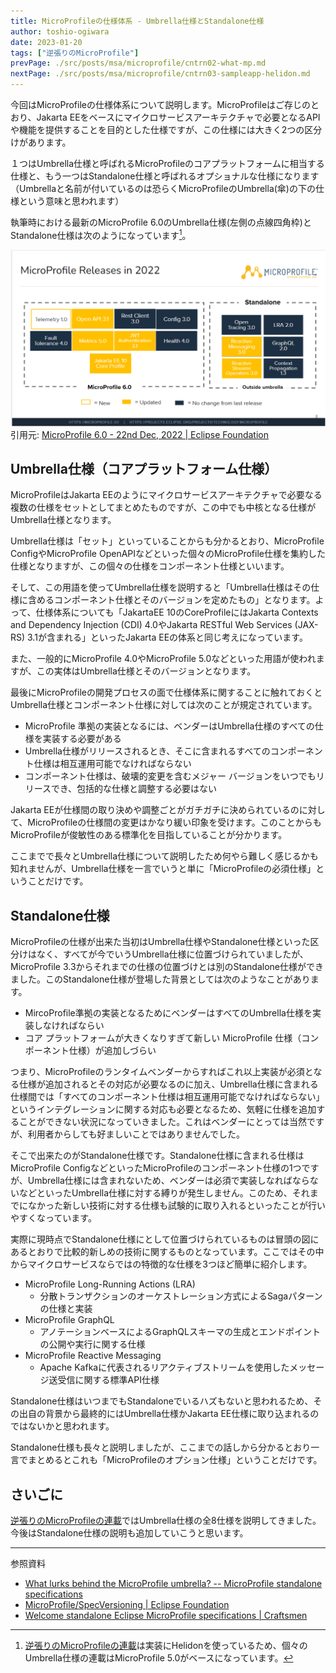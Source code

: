 ```yaml
---
title: MicroProfileの仕様体系 - Umbrella仕様とStandalone仕様
author: toshio-ogiwara
date: 2023-01-20
tags: ["逆張りのMicroProfile"]
prevPage: ./src/posts/msa/microprofile/cntrn02-what-mp.md
nextPage: ./src/posts/msa/microprofile/cntrn03-sampleapp-helidon.md
---
```

今回はMicroProfileの仕様体系について説明します。MicroProfileはご存じのとおり、Jakarta EEをベースにマイクロサービスアーキテクチャで必要となるAPIや機能を提供することを目的とした仕様ですが、この仕様には大きく2つの区分けがあります。

１つはUmbrella仕様と呼ばれるMicroProfileのコアプラットフォームに相当する仕様と、もう一つはStandalone仕様と呼ばれるオプショナルな仕様になります（Umbrellaと名前が付いているのは恐らくMicroProfileのUmbrella(傘)の下の仕様という意味と思われます）

執筆時における最新のMicroProfile 6.0のUmbrella仕様(左側の点線四角枠)とStandalone仕様は次のようになっています[^1]。
[^1]: [逆張りのMicroProfileの連載](/msa/#逆張りのmicroprofile-～-helidonで始めるマイクロサービスへの一歩-～)は実装にHelidonを使っているため、個々のUmbrella仕様の連載はMicroProfile 5.0がベースになっています。

![overview](../../../img/mp/18-spec-overview.drawio.svg)
引用元: [MicroProfile 6.0 - 22nd Dec, 2022 | Eclipse Foundation](https://docs.google.com/presentation/d/1zv84tq7SGRIpzPfxFQVAdVNT2jQvadjt/edit#slide=id.p8)


## Umbrella仕様（コアプラットフォーム仕様）
MicroProfileはJakarta EEのようにマイクロサービスアーキテクチャで必要なる複数の仕様をセットとしてまとめたものですが、この中でも中核となる仕様がUmbrella仕様となります。

Umbrella仕様は「セット」といっていることからも分かるとおり、MicroProfile ConfigやMicroProfile OpenAPIなどといった個々のMicroProfile仕様を集約した仕様となりますが、この個々の仕様をコンポーネント仕様といいます。

そして、この用語を使ってUmbrella仕様を説明すると「Umbrella仕様はその仕様に含めるコンポーネント仕様とそのバージョンを定めたもの」となります。よって、仕様体系についても「JakartaEE 10のCoreProfileにはJakarta Contexts and Dependency Injection (CDI) 4.0やJakarta RESTful Web Services (JAX-RS) 3.1が含まれる」といったJakarta EEの体系と同じ考えになっています。

また、一般的にMicroProfile 4.0やMicroProfile 5.0などといった用語が使われますが、この実体はUmbrella仕様とそのバージョンとなります。

最後にMicroProfileの開発プロセスの面で仕様体系に関することに触れておくとUmbrella仕様とコンポーネント仕様に対しては次のことが規定されています。

- MicroProfile 準拠の実装となるには、ベンダーはUmbrella仕様のすべての仕様を実装する必要がある
- Umbrella仕様がリリースされるとき、そこに含まれるすべてのコンポーネント仕様は相互運用可能でなければならない
- コンポーネント仕様は、破壊的変更を含むメジャー バージョンをいつでもリリースでき、包括的な仕様と調整する必要はない

Jakarta EEが仕様間の取り決めや調整ごとがガチガチに決められているのに対して、MicroProfileの仕様間の変更はかなり緩い印象を受けます。このことからもMicroProfileが俊敏性のある標準化を目指していることが分かります。

ここまでで長々とUmbrella仕様について説明したため何やら難しく感じるかも知れませんが、Umbrella仕様を一言でいうと単に「MicroProfileの必須仕様」ということだけです。

## Standalone仕様
MicroProfileの仕様が出来た当初はUmbrella仕様やStandalone仕様といった区分けはなく、すべてが今でいうUmbrella仕様に位置づけられていましたが、MicroProfile 3.3からそれまでの仕様の位置づけとは別のStandalone仕様ができました。このStandalone仕様が登場した背景としては次のようなことがあります。

- MircoProfile準拠の実装となるためにベンダーはすべてのUmbrella仕様を実装しなければならい
- コア プラットフォームが大きくなりすぎて新しい MicroProfile 仕様（コンポーネント仕様）が追加しづらい

つまり、MicroProfileのランタイムベンダーからすればこれ以上実装が必須となる仕様が追加されるとその対応が必要なるのに加え、Umbrella仕様に含まれる仕様間では「すべてのコンポーネント仕様は相互運用可能でなければならない」というインテグレーションに関する対応も必要となるため、気軽に仕様を追加することができない状況になっていきました。これはベンダーにとっては当然ですが、利用者からしても好ましいことではありませんでした。

そこで出来たのがStandalone仕様です。Standalone仕様に含まれる仕様はMicroProfile ConfigなどといったMicroProfileのコンポーネント仕様の1つですが、Umbrella仕様には含まれないため、ベンダーは必須で実装しなればならないなどといったUmbrella仕様に対する縛りが発生しません。このため、それまでになかった新しい技術に対する仕様も試験的に取り入れるといったことが行いやすくなっています。

実際に現時点でStandalone仕様にとして位置づけられているものは冒頭の図にあるとおりで比較的新しめの技術に関するものとなっています。ここではその中からマイクロサービスならではの特徴的な仕様を3つほど簡単に紹介します。

- MicroProfile Long-Running Actions (LRA)
  - 分散トランザクションのオーケストレーション方式によるSagaパターンの仕様と実装
- MicroProfile GraphQL
  - アノテーションベースによるGraphQLスキーマの生成とエンドポイントの公開や実行に関する仕様
- MicroProfile Reactive Messaging
  - Apache Kafkaに代表されるリアクティブストリームを使用したメッセージ送受信に関する標準API仕様

Standalone仕様はいつまでもStandaloneでいるハズもないと思われるため、その出自の背景から最終的にはUmbrella仕様かJakarta EE仕様に取り込まれるのではないかと思われます。

Standalone仕様も長々と説明しましたが、ここまでの話しから分かるとおり一言でまとめるとこれも「MicroProfileのオプション仕様」ということだけです。

## さいごに
[逆張りのMicroProfileの連載](/msa/#逆張りのmicroprofile-～-helidonで始めるマイクロサービスへの一歩-～)ではUmbrella仕様の全8仕様を説明してきました。今後はStandalone仕様の説明も追加していこうと思います。

---
参照資料

- [What lurks behind the MicroProfile umbrella? -- MicroProfile standalone specifications](https://www.eclipsecon.org/2021/sessions/what-lurks-behind-microprofile-umbrella-microprofile-standalone-specifications)
- [MicroProfile/SpecVersioning | Eclipse Foundation](https://wiki.eclipse.org/MicroProfile/SpecVersioning)
- [Welcome standalone Eclipse MicroProfile specifications | Craftsmen](https://craftsmen.nl/welcome-standalone-eclipse-microprofile-specifications/)